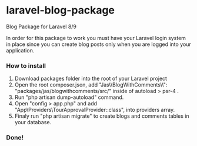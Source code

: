 # laravel-blog-package
 Blog Package for Laravel 8/9

In order for this package to work you must have your Laravel login system in place since you can create blog posts only when you are logged into your application.

### How to install
1. Download packages folder into the root of your Laravel project
2. Open the root composer.json, add "Jas\\\BlogWithComments\\\\": "packages/jas/blogwithcomments/src/" inside of autoload > psr-4 . 
3. Run "php artisan dump-autoload" command.
4. Open "config > app.php" and add "App\Providers\TourApprovalProvider::class", into providers array.
5. Finaly run "php artisan migrate" to create blogs and comments tables in your database.

### Done!
